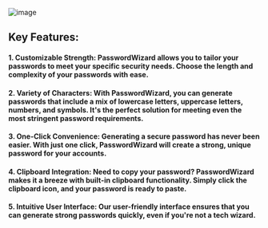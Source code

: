 ![image](https://github.com/emilianstoyanov/JavaScript-Password-Generator/assets/68276889/8c8fc088-6a74-40a9-bd5e-af0fadf99bc2)






## Key Features:

#### 1. Customizable Strength: PasswordWizard allows you to tailor your passwords to meet your specific security needs. Choose the length and complexity of your passwords with ease.

#### 2. Variety of Characters: With PasswordWizard, you can generate passwords that include a mix of lowercase letters, uppercase letters, numbers, and symbols. It's the perfect solution for meeting even the most stringent password requirements.

#### 3. One-Click Convenience: Generating a secure password has never been easier. With just one click, PasswordWizard will create a strong, unique password for your accounts.

#### 4. Clipboard Integration: Need to copy your password? PasswordWizard makes it a breeze with built-in clipboard functionality. Simply click the clipboard icon, and your password is ready to paste.

#### 5. Intuitive User Interface: Our user-friendly interface ensures that you can generate strong passwords quickly, even if you're not a tech wizard.

